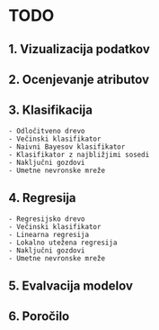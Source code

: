 # TODO

## 1. Vizualizacija podatkov

## 2. Ocenjevanje atributov

## 3. Klasifikacija

    - Odločitveno drevo
    - Večinski klasifikator
    - Naivni Bayesov klasifikator
    - Klasifikator z najbližjimi sosedi
    - Naključni gozdovi
    - Umetne nevronske mreže

## 4. Regresija

    - Regresijsko drevo
    - Večinski klasifikator
    - Linearna regresija
    - Lokalno utežena regresija 
    - Naključni gozdovi
    - Umetne nevronske mreže

## 5. Evalvacija modelov

## 6. Poročilo

